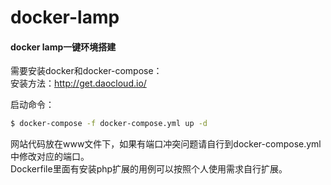 # docker-lamp
#### docker lamp一键环境搭建

需要安装docker和docker-compose：  
安装方法：http://get.daocloud.io/

启动命令：
```bash
$ docker-compose -f docker-compose.yml up -d
```

网站代码放在www文件下，如果有端口冲突问题请自行到docker-compose.yml中修改对应的端口。  
Dockerfile里面有安装php扩展的用例可以按照个人使用需求自行扩展。
